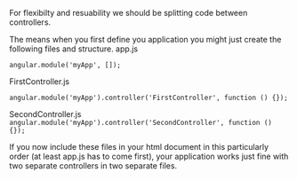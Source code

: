 For flexibilty and resuability we should be splitting code between controllers.

The means when you first define you application you might just create the following files and structure.
app.js
```script
angular.module('myApp', []);
```
FirstController.js
```script
angular.module('myApp').controller('FirstController', function () {});
```
SecondController.js
`angular.module('myApp').controller('SecondController', function () {});`

If you now include these files in your html document in this particularly order (at least app.js has to come first), your application works just fine with two separate controllers in two separate files.


